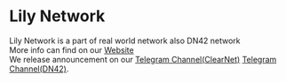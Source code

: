 # Lily Network  
Lily Network is a part of real world network also DN42 network  
More info can find on our [Website](https://lilynet.work)  
We release announcement on our [Telegram Channel(ClearNet)](https://t.me/s/AS203236) [Telegram Channel(DN42)](https://t.me/s/LilyNetwork_DN42).  
